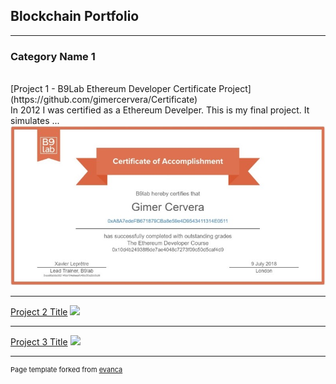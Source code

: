 ## Blockchain Portfolio

---

### Category Name 1 
<br>
[Project 1 - B9Lab Ethereum Developer Certificate Project](https://github.com/gimercervera/Certificate)
<br>
In 2012 I was certified as a Ethereum Develper. This is my final project. It simulates ...
<img src="images/certificate.jpg?raw=true"/>

---
[Project 2 Title](/pdf/sample_presentation.pdf)
<img src="images/dummy_thumbnail.jpg?raw=true"/>

---
[Project 3 Title](http://example.com/)
<img src="images/dummy_thumbnail.jpg?raw=true"/>

---
<p style="font-size:11px">Page template forked from <a href="https://github.com/evanca/quick-portfolio">evanca</a></p>
<!-- Remove above link if you don't want to attibute -->
